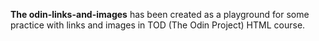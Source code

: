 **The odin-links-and-images** has been created as a playground for 
some practice with links and images in TOD (The Odin Project) HTML course.

